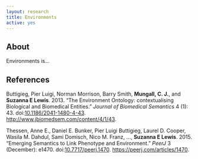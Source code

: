 ```yaml
---
layout: research
title: Environments
active: yes
---
```


## About

Environments is...

## References


<p>Buttigieg, Pier Luigi, Norman Morrison, Barry Smith, <strong>Mungall, C. J.</strong>, and <strong>Suzanna E Lewis</strong>. 2013. “The Environment Ontology: contextualising Biological and Biomedical Entities.” <em>Journal of Biomedical Semantics</em> 4 (1): 43. doi:<a href="http://dx.doi.org/10.1186/2041-1480-4-43">10.1186/2041-1480-4-43</a>. <a href="http://www.jbiomedsem.com/content/4/1/43">http://www.jbiomedsem.com/content/4/1/43</a>.</p>
<p>Thessen, Anne E., Daniel E. Bunker, Pier Luigi Buttigieg, Laurel D. Cooper, Wasila M. Dahdul, Sami Domisch, Nico M. Franz, ..., <strong>Suzanna E Lewis</strong>. 2015. “Emerging Semantics to Link Phenotype and Environment.” <em>PeerJ</em> 3 (December): e1470. doi:<a href="http://dx.doi.org/10.7717/peerj.1470">10.7717/peerj.1470</a>. <a href="https://peerj.com/articles/1470">https://peerj.com/articles/1470</a>.</p>
